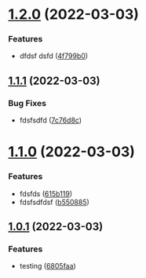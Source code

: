# [1.2.0](https://github.com/derekhawker/ide-settings/compare/1.1.1...1.2.0) (2022-03-03)


### Features

* dfdsf dsfd ([4f799b0](https://github.com/derekhawker/ide-settings/commit/4f799b07f762eac4a3025aaa1e42e73ed0dfddca))



## [1.1.1](https://github.com/derekhawker/ide-settings/compare/1.1.0...1.1.1) (2022-03-03)


### Bug Fixes

* fdsfsdfd ([7c76d8c](https://github.com/derekhawker/ide-settings/commit/7c76d8cbb258c0d858eb3c4011fb4ec28d99b4a9))



# [1.1.0](https://github.com/derekhawker/ide-settings/compare/1.0.1...1.1.0) (2022-03-03)


### Features

* fdsfds ([615b119](https://github.com/derekhawker/ide-settings/commit/615b119aabc701fc0ee2cd24dd965ad18900a5e8))
* fdsfsdfdsf ([b550885](https://github.com/derekhawker/ide-settings/commit/b550885fa5dea9a9417009e9809de6ab2ea0f98d))



## [1.0.1](https://github.com/derekhawker/ide-settings/compare/6805faab357d17b294f1ee67c1bf3e6db7eac5cc...1.0.1) (2022-03-03)


### Features

* testing ([6805faa](https://github.com/derekhawker/ide-settings/commit/6805faab357d17b294f1ee67c1bf3e6db7eac5cc))




